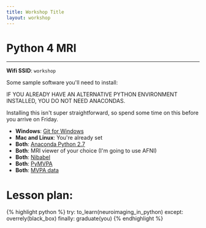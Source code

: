 ```yaml
---
title: Workshop Title
layout: workshop
---
```


# Python 4 MRI

--------

**Wifi SSID**: `workshop`

Some sample software you'll need to install:

IF YOU ALREADY HAVE AN ALTERNATIVE PYTHON ENVIRONMENT INSTALLED, YOU DO NOT NEED ANACONDAS.

Installing this isn't super straightforward, so spend some time on this before you arrive on Friday.

- **Windows**: [Git for Windows](https://git-for-windows.github.io/)
- **Mac and Linux**: You're already set
- **Both**: [Anaconda Python 2.7](https://www.continuum.io/downloads)
- **Both**: MRI viewer of your choice (I'm going to use AFNI)
- **Both**: [Nibabel](http://nipy.org/nibabel/installation.html#installation)
- **Both**: [PyMVPA](http://www.pymvpa.org/installation.html)
- **Both**: [MVPA data](http://www.pymvpa.org/datadb/tutorial_data.html#datadb-tutorial-data)

# Lesson plan:

{% highlight python %}
try:
   to_learn(neuroimaging_in_python)
except:
   overrely(black_box)
finally:
   graduate(you)
{% endhighlight %}

